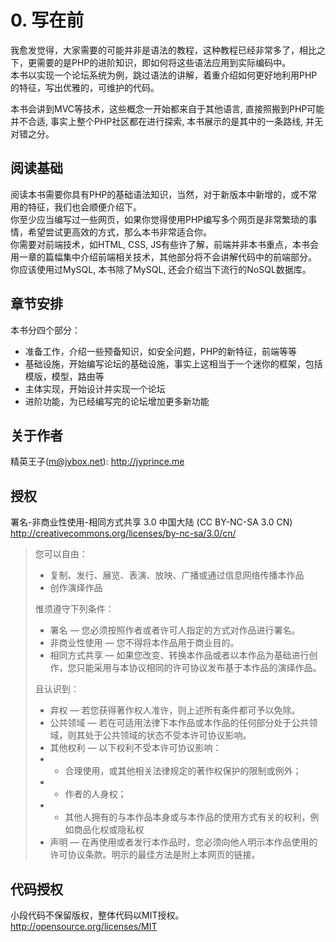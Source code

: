 # 0. 写在前

我愈发觉得，大家需要的可能并非是语法的教程，这种教程已经非常多了，相比之下，更需要的是PHP的进阶知识，即如何将这些语法应用到实际编码中。  
本书以实现一个论坛系统为例，跳过语法的讲解，着重介绍如何更好地利用PHP的特征，写出优雅的，可维护的代码。

本书会讲到MVC等技术，这些概念一开始都来自于其他语言, 直接照搬到PHP可能并不合适, 事实上整个PHP社区都在进行探索, 本书展示的是其中的一条路线, 并无对错之分。

## 阅读基础
阅读本书需要你具有PHP的基础语法知识，当然，对于新版本中新增的，或不常用的特征，我们也会顺便介绍下。  
你至少应当编写过一些网页，如果你觉得使用PHP编写多个网页是非常繁琐的事情，希望尝试更高效的方式，那么本书非常适合你。  
你需要对前端技术，如HTML, CSS, JS有些许了解，前端并非本书重点，本书会用一章的篇幅集中介绍前端相关技术，其他部分将不会讲解代码中的前端部分。  
你应该使用过MySQL, 本书除了MySQL, 还会介绍当下流行的NoSQL数据库。

## 章节安排
本书分四个部分：

* 准备工作，介绍一些预备知识，如安全问题，PHP的新特征，前端等等
* 基础设施，开始编写论坛的基础设施，事实上这相当于一个迷你的框架，包括模版，模型，路由等
* 主体实现，开始设计并实现一个论坛
* 进阶功能，为已经编写完的论坛增加更多新功能

## 关于作者
精英王子(m@jybox.net): http://jyprince.me

## 授权
署名-非商业性使用-相同方式共享 3.0 中国大陆 (CC BY-NC-SA 3.0 CN)  
<http://creativecommons.org/licenses/by-nc-sa/3.0/cn/>

>您可以自由：  
>
>* 复制、发行、展览、表演、放映、广播或通过信息网络传播本作品  
>* 创作演绎作品
>
>惟须遵守下列条件：
>
>* 署名 — 您必须按照作者或者许可人指定的方式对作品进行署名。
>* 非商业性使用 — 您不得将本作品用于商业目的。
>* 相同方式共享 — 如果您改变、转换本作品或者以本作品为基础进行创作，您只能采用与本协议相同的许可协议发布基于本作品的演绎作品。
>
>且认识到：
>
>* 弃权 — 若您获得著作权人准许，则上述所有条件都可予以免除。
>* 公共领域 — 若在可适用法律下本作品或本作品的任何部分处于公共领域，则其处于公共领域的状态不受本许可协议影响。
>* 其他权利 — 以下权利不受本许可协议影响：
>* * 合理使用，或其他相关法律规定的著作权保护的限制或例外；
>* * 作者的人身权；
>* * 其他人拥有的与本作品本身或与本作品的使用方式有关的权利，例如商品化权或隐私权
>* 声明 — 在再使用或者发行本作品时，您必须向他人明示本作品使用的许可协议条款。明示的最佳方法是附上本网页的链接。

## 代码授权
小段代码不保留版权，整体代码以MIT授权。  
<http://opensource.org/licenses/MIT>